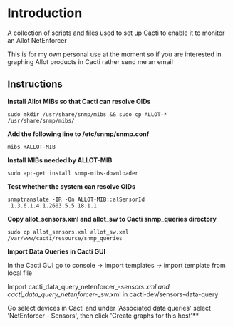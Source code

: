 Introduction
============

A collection of scripts and files used to set up Cacti to enable it to monitor an Allot NetEnforcer

This is for my own personal use at the moment so if you are interested in graphing Allot products in Cacti rather send me an email

Instructions
------------

**Install Allot MIBs so that Cacti can resolve OIDs**

    sudo mkdir /usr/share/snmp/mibs && sudo cp ALLOT-* /usr/share/snmp/mibs/

**Add the following line to /etc/snmp/snmp.conf**

    mibs +ALLOT-MIB

**Install MIBs needed by ALLOT-MIB**

    sudo apt-get install snmp-mibs-downloader

**Test whether the system can resolve OIDs**

    snmptranslate -IR -On ALLOT-MIB::alSensorId
    .1.3.6.1.4.1.2603.5.5.18.1.1

**Copy allot_sensors.xml and allot_sw to Cacti snmp_queries directory**

    sudo cp allot_sensors.xml allot_sw.xml /var/www/cacti/resource/snmp_queries

**Import Data Queries in Cacti GUI**

In the Cacti GUI go to console -> import templates -> import template from local file

Import cacti_data_query_netenforcer_-_sensors.xml and cacti_data_query_netenforcer_-_sw.xml in cacti-dev/sensors-data-query

Go select devices in Cacti and under 'Associated data queries' select 'NetEnforcer - Sensors', then click 'Create graphs for this host'**
